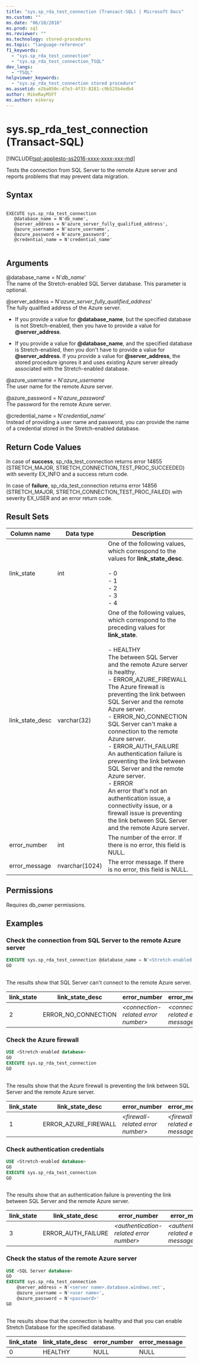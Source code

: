 ```yaml
---
title: "sys.sp_rda_test_connection (Transact-SQL) | Microsoft Docs"
ms.custom: ""
ms.date: "06/10/2016"
ms.prod: sql
ms.reviewer: ""
ms.technology: stored-procedures
ms.topic: "language-reference"
f1_keywords: 
  - "sys.sp_rda_test_connection"
  - "sys.sp_rda_test_connection_TSQL"
dev_langs: 
  - "TSQL"
helpviewer_keywords: 
  - "sys.sp_rda_test_connection stored procedure"
ms.assetid: e2ba050c-d7e3-4f33-8281-c9b525b4edb4
author: MikeRayMSFT
ms.author: mikeray
---
```

# sys.sp_rda_test_connection (Transact-SQL)
[!INCLUDE[tsql-appliesto-ss2016-xxxx-xxxx-xxx-md](../../includes/tsql-appliesto-ss2016-xxxx-xxxx-xxx-md.md)]

  Tests the connection from SQL Server to the remote Azure server and reports problems that may prevent data migration.  
  
## Syntax  
  
```  
  
EXECUTE sys.sp_rda_test_connection  
   @database_name = N'db_name',   
   @server_address = N'azure_server_fully_qualified_address',  
   @azure_username = N'azure_username',   
   @azure_password = N'azure_password',  
   @credential_name = N'credential_name'  
  
```  
  
## Arguments  
 @database_name = N'*db_name*'  
 The name of the Stretch-enabled SQL Server database. This parameter is optional.  
  
 @server_address = N'*azure_server_fully_qualified_address*'  
 The fully qualified address of the Azure server.  
  
-   If you provide a value for **@database_name**, but the specified database is not Stretch-enabled, then you have to provide a value for **@server_address**.  
  
-   If you provide a value for **@database_name**, and the specified database is Stretch-enabled, then you don't have to provide a value for **@server_address**. If you provide a value for **@server_address**, the stored procedure ignores it and uses existing Azure server already associated with the Stretch-enabled database.  
  
 @azure_username = N'*azure_username*  
 The user name for the remote Azure server.  
  
 @azure_password = N'*azure_password*'  
 The password for the remote Azure server.  
  
 @credential_name = N'*credential_name*'  
 Instead of providing a user name and password, you can provide the name of a credential stored in the Stretch-enabled database.  
  
## Return Code Values  
 In case of **success**, sp_rda_test_connection returns error 14855 (STRETCH_MAJOR, STRETCH_CONNECTION_TEST_PROC_SUCCEEDED) with severity EX_INFO and a success return code.  
  
 In case of **failure**, sp_rda_test_connection returns error 14856 (STRETCH_MAJOR, STRETCH_CONNECTION_TEST_PROC_FAILED) with severity EX_USER and an error return code.  
  
## Result Sets  
  
|Column name|Data type|Description|  
|-----------------|---------------|-----------------|  
|link_state|int|One of the following values, which correspond to the values for **link_state_desc**.<br /><br /> -   0<br />-   1<br />-   2<br />-   3<br />-   4|  
|link_state_desc|varchar(32)|One of the following values, which correspond to the preceding values for **link_state**.<br /><br /> -   HEALTHY<br />     The between SQL Server and the remote Azure server is healthy.<br />-   ERROR_AZURE_FIREWALL<br />     The Azure firewall is preventing the link  between SQL Server and the remote Azure server.<br />-   ERROR_NO_CONNECTION<br />     SQL Server  can't  make a connection to the remote Azure server.<br />-   ERROR_AUTH_FAILURE<br />     An authentication failure is preventing the link  between SQL Server and the remote Azure server.<br />-   ERROR<br />     An error that's not an authentication issue, a connectivity issue, or a firewall issue is preventing the link  between SQL Server and the remote Azure server.|  
|error_number|int|The number of the error. If there is no error, this field is NULL.|  
|error_message|nvarchar(1024)|The error message. If there is no error, this field is NULL.|  
  
## Permissions  
 Requires db_owner permissions.  
  
## Examples  
  
### Check the connection from SQL Server to the remote Azure server  
  
```sql  
EXECUTE sys.sp_rda_test_connection @database_name = N'<Stretch-enabled database>'  
GO  
  
```  
  
 The results show that SQL Server can't connect to the remote Azure server.  
  
|link_state|link_state_desc|error_number|error_message|  
|-----------------|-----------------------|-------------------|--------------------|  
|2|ERROR_NO_CONNECTION|*\<connection-related error number>*|*\<connection-related error message>*|  
  
### Check the Azure firewall  
  
```sql  
USE <Stretch-enabled database>  
GO  
EXECUTE sys.sp_rda_test_connection  
GO  
  
```  
  
 The results show that the Azure firewall is preventing the link  between SQL Server and the remote Azure server.  
  
|link_state|link_state_desc|error_number|error_message|  
|-----------------|-----------------------|-------------------|--------------------|  
|1|ERROR_AZURE_FIREWALL|*\<firewall-related error number>*|*\<firewall-related error message>*|  
  
### Check authentication credentials  
  
```sql  
USE <Stretch-enabled database>  
GO  
EXECUTE sys.sp_rda_test_connection  
GO  
  
```  
  
 The results show that an authentication failure is preventing the link  between SQL Server and the remote Azure server.  
  
|link_state|link_state_desc|error_number|error_message|  
|-----------------|-----------------------|-------------------|--------------------|  
|3|ERROR_AUTH_FAILURE|*\<authentication-related error number>*|*\<authentication-related error message>*|  
  
### Check the status of the remote Azure server  
  
```sql  
USE <SQL Server database>  
GO  
EXECUTE sys.sp_rda_test_connection   
    @server_address = N'<server name>.database.windows.net',   
    @azure_username = N'<user name>',   
    @azure_password = N'<password>'  
GO  
  
```  
  
 The results show that the connection is healthy and that you can enable Stretch Database for the specified database.  
  
|link_state|link_state_desc|error_number|error_message|  
|-----------------|-----------------------|-------------------|--------------------|  
|0|HEALTHY|NULL|NULL|  
  
  
